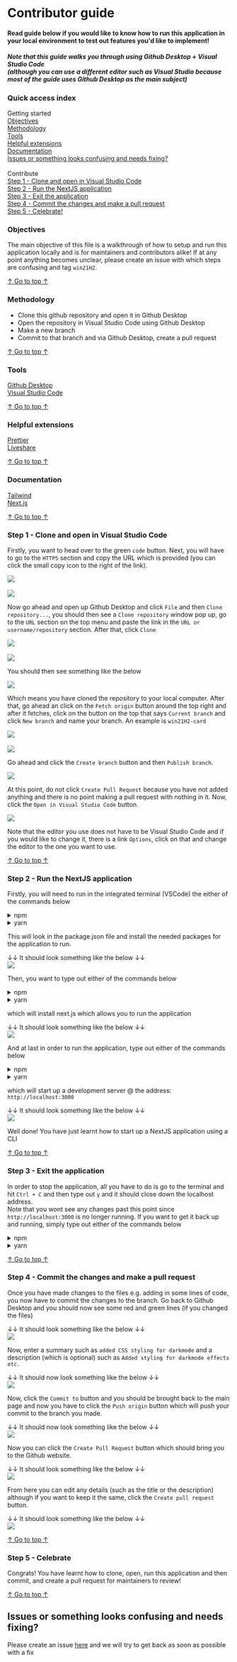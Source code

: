 # Contributor guide

#### Read guide below if you would like to know how to run this application in your local environment to test out features you'd like to implement!

##### Note that this guide walks you through using Github Desktop + Visual Studio Code<br> (although you can use a different editor such as Visual Studio because most of the guide uses Github Desktop as the main subject)

### Quick access index

Getting started<br>
[Objectives](#objectives)<br>
[Methodology](#methodology)<br>
[Tools](#tools)<br>
[Helpful extensions](#helpful-extensions)<br>
[Documentation](#documentation)<br>
[Issues or something looks confusing and needs fixing?](#issues-or-something-looks-confusing-and-needs-fixing)<br><br>
Contribute<br>
[Step 1 - Clone and open in Visual Studio Code](#step-1---clone-and-open-in-visual-studio-code)<br>
[Step 2 - Run the NextJS application](#step-2---run-the-nextjs-application)<br>
[Step 3 - Exit the application](#step-3---exit-the-application)<br>
[Step 4 - Commit the changes and make a pull request](#step-4---commit-the-changes-and-make-a-pull-request)<br>
[Step 5 - Celebrate!](#step-5---celebrate)<br>

### Objectives

The main objective of this file is a walkthrough of how to setup and run this application locally and is for maintainers and contributors alike! If at any point anything becomes unclear, please create an issue with which steps are confusing and tag `win21H2`.

[↑ Go to top ↑](#quick-access-index)

### Methodology

  - Clone this github repository and open it in Github Desktop
  - Open the repository in Visual Studio Code using Github Desktop
  - Make a new branch
  - Commit to that branch and via Github Desktop, create a pull request

[↑ Go to top ↑](#quick-access-index)

### Tools

<a href="https://desktop.github.com/" target="_blank">Github Desktop</a><br>
<a href="https://code.visualstudio.com/download" target="_blank">Visual Studio Code</a><br>

[↑ Go to top ↑](#quick-access-index)

### Helpful extensions

<a href="https://prettier.io/docs/en/editors.html" target="_blank">Prettier</a><br>
<a href="https://marketplace.visualstudio.com/items?itemName=MS-vsliveshare.vsliveshare" target="_blank">Liveshare</a>

[↑ Go to top ↑](#quick-access-index)

### Documentation

<a href="https://tailwindcss.com/docs/installation" target="_blank">Tailwind</a><br>
<a href="https://nextjs.org/docs" target="_blank">Next.js</a>

[↑ Go to top ↑](#quick-access-index)

### Step 1 - Clone and open in Visual Studio Code

Firstly, you want to head over to the green `code` button. Next, you will have to go to the `HTTPS` section and copy the URL which is provided (you can click the small copy icon to the right of the link).<br>

<kbd><img src="https://user-images.githubusercontent.com/92825997/183276666-7376fc2e-547a-43b6-9296-bc92873b0e26.png"/></kbd><br><br>
<kbd><img src="https://user-images.githubusercontent.com/92825997/183276677-4263f38a-4496-4cf3-810d-38cf5c78dfd9.png"/></kbd><br>

Now go ahead and open up Github Desktop and click `File` and then `Clone repository...`, you should then see a `Clone repository` window pop up, go to the `URL` section on the top menu and paste the link in the `URL or username/repository` section. After that, click `Clone`<br>

<kbd><img src="https://user-images.githubusercontent.com/92825997/183276696-90dc6901-5826-45fd-aefe-fe4bd008909d.png"/></kbd><br><br>
<kbd><img src="https://user-images.githubusercontent.com/92825997/183276716-f2f3eed9-43fd-47d2-bfb8-4e2c42afc5d2.png"/></kbd><br>

You should then see something like the below

<kbd><img src="https://user-images.githubusercontent.com/92825997/183300233-1ebceef9-47af-4bf3-b7ba-ad63a3f0a71d.png"/></kbd><br>

Which means you have cloned the repository to your local computer. After that, go ahead an click on the `Fetch origin` button around the top right and after it fetches, click on the button on the top that says `Current branch` and click `New branch` and name your branch. An example is `win21H2-card`<br>

<kbd><img src="https://user-images.githubusercontent.com/92825997/183300444-610a1798-52f3-4ce8-b7b1-2fb82e41d502.png"/></kbd><br><br>
<kbd><img src="https://user-images.githubusercontent.com/92825997/183300513-796c711d-8941-414b-9701-92d33e424795.png"/></kbd><br>

Go ahead and click the `Create branch` button and then `Publish branch`.<br>

<kbd><img src="https://user-images.githubusercontent.com/92825997/183300566-62bd1bef-837e-476f-8812-7b779bd2dc1f.png"/></kbd><br>

At this point, do not click `Create Pull Request` because you have not added anything and there is no point making a pull request with nothing in it. Now, click the `Open in Visual Studio Code` button.<br>

<kbd><img src="https://user-images.githubusercontent.com/92825997/183300703-4bb2a869-d471-412f-b0f3-54e15ee8128e.png"/></kbd><br>

Note that the editor you use does not have to be Visual Studio Code and if you would like to change it, there is a link `Options`, click on that and change the editor to the one you want to use.

[↑ Go to top ↑](#quick-access-index)

### Step 2 - Run the NextJS application

Firstly, you will need to run in the integrated terminal (VSCode) the either of the commands below<br>
<details>
<summary>npm</summary>
<br>

`npm i`
</details>

<details>
<summary>yarn</summary>
<br>

`yarn`
</details>

This will look in the package.json file and install the needed packages for the application to run.<br>

↓↓ It should look something like the below ↓↓<br>
<kbd><img src="https://user-images.githubusercontent.com/92825997/183319872-6de5590c-5d15-4a18-ab76-3e0ce64c0beb.png"/></kbd><br>

Then, you want to type out either of the commands below<br>

<details>
<summary>npm</summary>
<br>

`npm i next`
</details>

<details>
<summary>yarn</summary>
<br>

`yarn add next`
</details>

which will install next.js which allows you to run the application<br>

↓↓ It should look something like the below ↓↓<br>
<kbd><img src="https://user-images.githubusercontent.com/92825997/183319960-a2eeb5b2-934b-4283-a31e-fde66f4c8bec.png"/></kbd><br>

And at last in order to run the application, type out either of the commands below<br>
<details>
<summary>npm</summary>
<br>

`npm run dev`
</details>

<details>
<summary>yarn</summary>
<br>

`yarn dev`
</details>

which will start up a development server @ the address: `http://localhost:3000`<br>

↓↓ It should look something like the below ↓↓<br>
<kbd><img src="https://user-images.githubusercontent.com/92825997/183320111-aead1cae-b5ca-4f54-a895-6b5513f0eb0b.png"/></kbd><br>

Well done! You have just learnt how to start up a NextJS application using a CLI

[↑ Go to top ↑](#quick-access-index)

### Step 3 - Exit the application

In order to stop the application, all you have to do is go to the terminal and hit `Ctrl + C` and then type out `y` and it should close down the localhost address. <br>Note that you wont see any changes past this point since `http://localhost:3000` is no longer running. If you want to get it back up and running, simply type out either of the commands below<br>
<details>
<summary>npm</summary>
<br>

`npm run dev`
</details>

<details>
<summary>yarn</summary>
<br>

`yarn dev`
</details>

[↑ Go to top ↑](#quick-access-index)

### Step 4 - Commit the changes and make a pull request

Once you have made changes to the files e.g. adding in some lines of code, you now have to commit the changes to the branch. Go back to Github Desktop and you should now see some red and green lines (if you changed the files) 

↓↓ It should look something like the below ↓↓<br>
<kbd><img src="https://user-images.githubusercontent.com/92825997/183320451-477b5000-a035-47e0-9a49-6e345df62c48.png"/></kbd><br>

Now, enter a summary such as `added CSS styling for darkmode` and a description (which is optional) such as `Added styling for darkmode effects etc.`

↓↓ It should now look something like the below ↓↓<br>
<kbd><img src="https://user-images.githubusercontent.com/92825997/183320575-6df47641-9d07-465d-980e-afa248edc346.png"/></kbd><br>

Now, click the `Commit to` button and you should be brought back to the main page and now you have to click the `Push origin` button which will push your commit to the branch you made.

↓↓ It should now look something like the below ↓↓<br>
<kbd><img src="https://user-images.githubusercontent.com/92825997/183320726-423fc72d-8aee-4ae2-b6f6-a9de2c62c647.png"/></kbd><br>

Now you can click the `Create Pull Request` button which should bring you to the Github website. 

↓↓ It should look something like the below ↓↓<br>
<kbd><img src="https://user-images.githubusercontent.com/92825997/183320867-c6d06b9a-1417-4081-8548-35bd89cfc993.png"/></kbd><br>

From here you can edit any details (such as the title or the description) although if you want to keep it the same, click the `Create pull request` button.  

↓↓ It should look something like the below ↓↓<br>
<kbd><img src="https://user-images.githubusercontent.com/92825997/183321006-cde98c8a-7665-4d71-a23f-93644d49304a.png"/></kbd><br>

[↑ Go to top ↑](#quick-access-index)

### Step 5 - Celebrate

Congrats! You have learnt how to clone, open, run this application and then commit, and create a pull request for maintainers to review!

[↑ Go to top ↑](#quick-access-index)

## Issues or something looks confusing and needs fixing?

Please create an issue <a href="https://github.com/FitDevs-withKat/Fitness-Accountability/issues/new?assignees=&labels=enhancement&template=contribution_guide_improvement.md&title=">here</a> and we will try to get back as soon as possible with a fix
